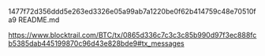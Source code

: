 1477f72d356ddd5e263ed3326e05a99ab7a1220be0f62b414759c48e70510fa9  README.md


https://www.blocktrail.com/BTC/tx/0865d336c7c3c3c85b990d97f3ec888fcb5385dab445199870c96d43e828bde9#tx_messages